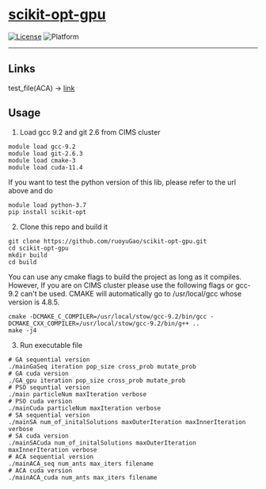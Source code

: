# [scikit-opt-gpu](https://github.com/ruoyuGao/scikit-opt-gpu) 
[![License](https://img.shields.io/pypi/l/scikit-opt.svg)](https://github.com/ruoyuGao/scikit-opt-gpu/blob/ruoyu_edit/LICENSE)
![Platform](https://img.shields.io/badge/platform-windows%20|%20linux%20|%20macos-green.svg)

---

## Links
test_file(ACA) → [link](https://drive.google.com/file/d/1rAmWo6g4f0wc2BRm5pEV6hzi79XltjE7/view?usp=sharing)

## Usage
1. Load gcc 9.2 and git 2.6 from CIMS cluster
```
module load gcc-9.2
module load git-2.6.3
module load cmake-3
module load cuda-11.4
```
If you want to test the python version of this lib, please refer to the url above and do 
```
module load python-3.7
pip install scikit-opt
```
2. Clone this repo and build it
```
git clone https://github.com/ruoyuGao/scikit-opt-gpu.git
cd scikit-opt-gpu
mkdir build
cd build
```
You can use any cmake flags to build the project as long as it compiles. However, If you are on CIMS cluster please use the following flags or gcc-9.2 can't be used. CMAKE will automatically go to /usr/local/gcc whose version is 4.8.5.
```
cmake -DCMAKE_C_COMPILER=/usr/local/stow/gcc-9.2/bin/gcc -DCMAKE_CXX_COMPILER=/usr/local/stow/gcc-9.2/bin/g++ ..
make -j4
```

3. Run executable file
```
# GA sequential version
./mainGaSeq iteration pop_size cross_prob mutate_prob
# GA cuda version
./GA_gpu iteration pop_size cross_prob mutate_prob
# PSO sequntial version
./main particleNum maxIteration verbose
# PSO cuda version
./mainCuda particleNum maxIteration verbose
# SA sequential version
./mainSA num_of_initalSolutions maxOuterIteration maxInnerIteration verbose
# SA cuda version
./mainSACuda num_of_initalSolutions maxOuterIteration maxInnerIteration verbose
# ACA sequential version
./mainACA_seq num_ants max_iters filename
# ACA cuda version
./mainACA_cuda num_ants max_iters filename
```


